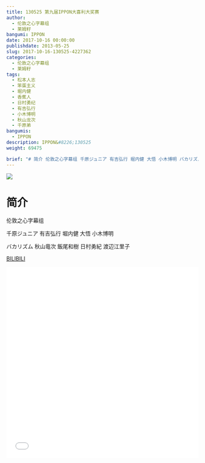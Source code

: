 ```yaml
---
title: 130525 第九届IPPON大喜利大奖赛
author: 
  - 伦敦之心字幕组
  - 莱姆籽
bangumi: IPPON
date: 2017-10-16 00:00:00
publishdate: 2013-05-25
slug: 2017-10-16-130525-4227362
categories: 
  - 伦敦之心字幕组
  - 莱姆籽
tags: 
  - 松本人志
  - 笨蛋主义
  - 堀内健
  - 香蕉人
  - 日村勇纪
  - 有吉弘行
  - 小木博明
  - 秋山龙次
  - 千原弟
bangumis: 
  - IPPON
description: IPPON&#8226;130525
weight: 69475

brief: "# 简介 伦敦之心字幕组 千原ジュニア 有吉弘行 堀内健 大悟 小木博明 バカリズム 秋山竜次 飯尾和樹 日村勇紀 渡辺江里子"
---
```


![](https://i.imgur.com/34bJDAq.jpg)

# 简介  
伦敦之心字幕组 


千原ジュニア 有吉弘行 堀内健 大悟 小木博明


バカリズム 秋山竜次 飯尾和樹 日村勇紀 渡辺江里子

  [BILIBILI](https://www.bilibili.com/video/av4227362/)


<div class="vcontainer">  <iframe class='video' src="//www.bilibili.com/blackboard/player.html?aid=4227362" width="100%" height="500" frameborder="0" allowfullscreen="allowfullscreen"></iframe></div>
